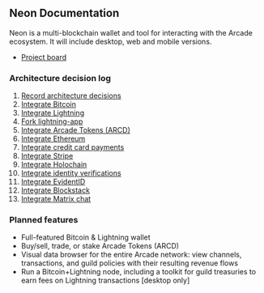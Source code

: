 ## Neon Documentation

Neon is a multi-blockchain wallet and tool for interacting with the Arcade ecosystem. It will include desktop, web and mobile versions.

* [Project board](https://github.com/ArcadeCity/neon/projects/1)

### Architecture decision log

1. [Record architecture decisions](architecture/0001-record-architecture-decisions.md)
2. [Integrate Bitcoin](architecture/0002-integrate-bitcoin.md)
3. [Integrate Lightning](architecture/0003-integrate-lightning.md)
4. [Fork lightning-app](architecture/0004-fork-lightning-app.md)
5. [Integrate Arcade Tokens (ARCD)](architecture/0005-integrate-arcade-tokens.md)
6. [Integrate Ethereum](architecture/0006-integrate-ethereum.md)
7. [Integrate credit card payments](architecture/0007-integrate-credit-card-payments.md)
8. [Integrate Stripe](architecture/0008-integrate-stripe.md)
9. [Integrate Holochain](architecture/0009-integrate-holochain.md)
10. [Integrate identity verifications](architecture/0010-integrate-identity-verifications.md)
11. [Integrate EvidentID](architecture/0011-integrate-evidentid.md)
12. [Integrate Blockstack](architecture/0012-integrate-blockstack.md)
13. [Integrate Matrix chat](architecture/0013-integrate-matrix-chat.md)

### Planned features

* Full-featured Bitcoin & Lightning wallet
* Buy/sell, trade, or stake Arcade Tokens (ARCD)
* Visual data browser for the entire Arcade network: view channels, transactions, and guild policies with their resulting revenue flows
* Run a Bitcoin+Lightning node, including a toolkit for guild treasuries to earn fees on Lightning transactions [desktop only]
